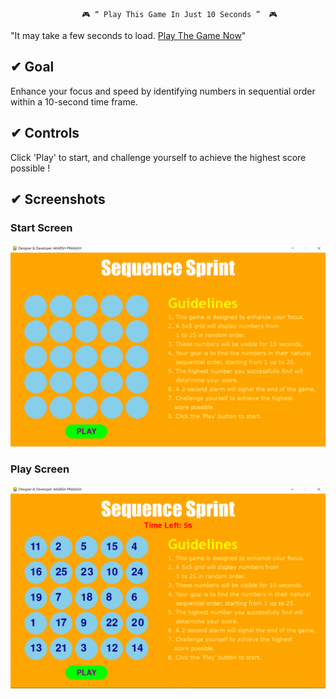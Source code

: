                     🎮 “ Play This Game In Just 10 Seconds ”  🎮

 "It may take a few seconds to load. [Play The Game Now](https://akarsh72.github.io/Sequence-Sprint/build/web)"

## ✔ Goal 
 Enhance your focus and speed by identifying numbers in sequential order within a 10-second time frame. 

## ✔ Controls
 Click 'Play' to start, and challenge yourself to achieve the highest score possible !

## ✔ Screenshots

### Start Screen
![Title_Screen](https://raw.githubusercontent.com/akarsh72/Sequence-Sprint/main/Screeenshot/start_screen.PNG)

### Play Screen
![Play_Screen](https://raw.githubusercontent.com/akarsh72/Sequence-Sprint/main/Screeenshot/play_screen.PNG)
